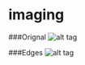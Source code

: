 # imaging

###Orignal 
![alt tag](https://cloud.githubusercontent.com/assets/1245807/18030068/a0d37df4-6c6f-11e6-8d7d-b8b8eb18b7e1.png)

###Edges
![alt tag](https://cloud.githubusercontent.com/assets/1245807/18030071/acfcc45a-6c6f-11e6-8388-12123e3c2fae.png)
